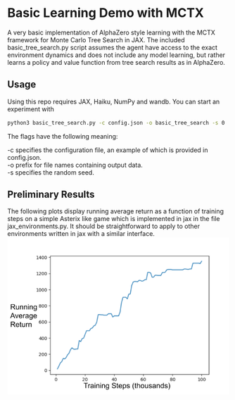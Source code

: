 # Basic Learning Demo with MCTX
A very basic implementation of AlphaZero style learning with the MCTX framework for Monte Carlo Tree Search in JAX. The included basic_tree_search.py script assumes the agent have access to the exact environment dynamics and does not include any model learning, but rather learns a policy and value function from tree search results as in AlphaZero.

## Usage
Using this repo requires JAX, Haiku, NumPy and wandb. You can start an experiment with 
```bash
python3 basic_tree_search.py -c config.json -o basic_tree_search -s 0
```
The flags have the following meaning:

-c specifies the configuration file, an example of which is provided in config.json.<br>
-o prefix for file names containing output data.<br> 
-s specifies the random seed.<br>

## Preliminary Results
The following plots display running average return as a function of training steps on a simple Asterix like game which is implemented in jax in the file jax_environments.py. It should be straightforward to apply to other environments written in jax with a similar interface.
<img align="center" src="img/learning_curve.png" width=800>
